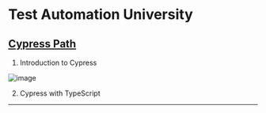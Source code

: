 # Test Automation University

## [Cypress Path](https://github.com/eugenia1984/testing/tree/main/test_automation_university/cypress_path)

1. Introduction to Cypress

![image](https://github.com/eugenia1984/testing/assets/72580574/9cdd0f14-e5c6-4b81-ab86-0dbe95ef3b1f)

2. Cypress with TypeScript
   
---
